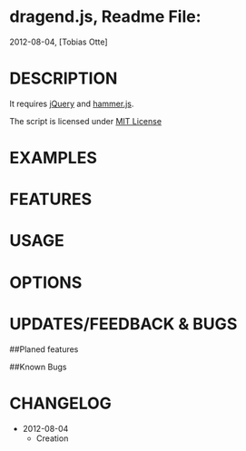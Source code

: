 dragend.js, Readme File:
==============================================================================
2012-08-04, [Tobias Otte]

# DESCRIPTION

It requires [jQuery](https://github.com/jquery/jquery/) and [hammer.js](http://eightmedia.github.com/hammer.js/).

The script is licensed under [MIT License](http://www.opensource.org/licenses/mit-license.php)

# EXAMPLES


# FEATURES


# USAGE
  
# OPTIONS


# UPDATES/FEEDBACK & BUGS

##Planed features


##Known Bugs


# CHANGELOG

* 2012-08-04
  * Creation